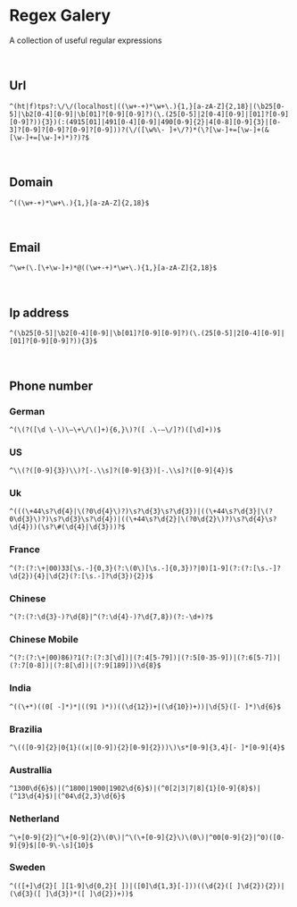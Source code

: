 # Regex Galery
A collection of useful regular expressions

<br>

## Url
```regexp
^(ht|f)tps?:\/\/(localhost|((\w+-+)*\w+\.){1,}[a-zA-Z]{2,18}|(\b25[0-5]|\b2[0-4][0-9]|\b[01]?[0-9][0-9]?)(\.(25[0-5]|2[0-4][0-9]|[01]?[0-9][0-9]?)){3})(:(4915[01]|491[0-4][0-9]|490[0-9]{2}|4[0-8][0-9]{3}|[0-3]?[0-9]?[0-9]?[0-9]?[0-9]))?(\/([\w%\- ]+\/?)*(\?[\w-]+=[\w-]+(&[\w-]+=[\w-]+)*)?)?$
```

<br>

## Domain
```regexp
^((\w+-+)*\w+\.){1,}[a-zA-Z]{2,18}$
```

<br>

## Email
```regexp
^\w+(\.[\+\w-]+)*@((\w+-+)*\w+\.){1,}[a-zA-Z]{2,18}$
```

<br>

## Ip address
```regexp
^(\b25[0-5]|\b2[0-4][0-9]|\b[01]?[0-9][0-9]?)(\.(25[0-5]|2[0-4][0-9]|[01]?[0-9][0-9]?)){3}$
```

<br>

## Phone number

### German
```regexp
^(\(?([\d \-\)\–\+\/\(]+){6,}\)?([ .\-–\/]?)([\d]+))$
```

### US
```regexp
^\\(?([0-9]{3})\\)?[-.\\s]?([0-9]{3})[-.\\s]?([0-9]{4})$
```

### Uk
```regexp
^(((\+44\s?\d{4}|\(?0\d{4}\)?)\s?\d{3}\s?\d{3})|((\+44\s?\d{3}|\(?0\d{3}\)?)\s?\d{3}\s?\d{4})|((\+44\s?\d{2}|\(?0\d{2}\)?)\s?\d{4}\s?\d{4}))(\s?\#(\d{4}|\d{3}))?$
```

### France
```regexp
^(?:(?:\+|00)33[\s.-]{0,3}(?:\(0\)[\s.-]{0,3})?|0)[1-9](?:(?:[\s.-]?\d{2}){4}|\d{2}(?:[\s.-]?\d{3}){2})$
```

### Chinese
```regexp
^(?:(?:\d{3}-)?\d{8}|^(?:\d{4}-)?\d{7,8})(?:-\d+)?$
```

### Chinese Mobile
```regexp
^(?:(?:\+|00)86)?1(?:(?:3[\d])|(?:4[5-79])|(?:5[0-35-9])|(?:6[5-7])|(?:7[0-8])|(?:8[\d])|(?:9[189]))\d{8}$
```

### India
```regexp
^((\+*)((0[ -]*)*|((91 )*))((\d{12})+|(\d{10})+))|\d{5}([- ]*)\d{6}$
```

### Brazilia
```regexp
^\(([0-9]{2}|0{1}((x|[0-9]){2}[0-9]{2}))\)\s*[0-9]{3,4}[- ]*[0-9]{4}$
```

### Australlia
```regexp
^1300\d{6}$)|(^1800|1900|1902\d{6}$)|(^0[2|3|7|8]{1}[0-9]{8}$)|(^13\d{4}$)|(^04\d{2,3}\d{6}$
```

### Netherland
```regexp
^\+[0-9]{2}|^\+[0-9]{2}\(0\)|^\(\+[0-9]{2}\)\(0\)|^00[0-9]{2}|^0)([0-9]{9}$|[0-9\-\s]{10}$
```

### Sweden
```regexp
^(([+]\d{2}[ ][1-9]\d{0,2}[ ])|([0]\d{1,3}[-]))((\d{2}([ ]\d{2}){2})|(\d{3}([ ]\d{3})*([ ]\d{2})+))$
```